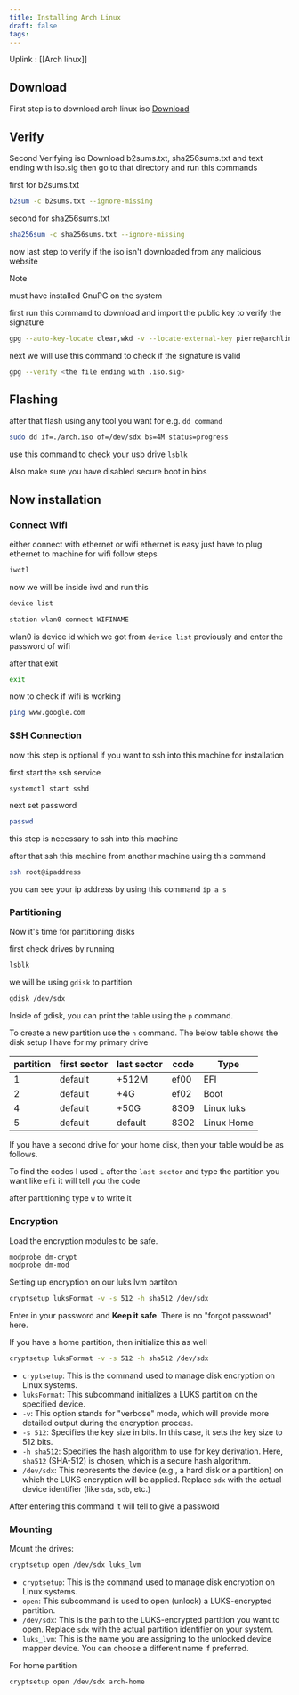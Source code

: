 ```yaml
---
title: Installing Arch Linux
draft: false
tags:
---
```

Uplink : [[Arch linux]]

## Download

First step is to download arch linux iso
[Download](https://archlinux.org/download/)

## Verify

Second Verifying iso
Download b2sums.txt, sha256sums.txt and text ending with iso.sig 
then go to that directory and run this commands

first for b2sums.txt
```bash
b2sum -c b2sums.txt --ignore-missing
```

second for sha256sums.txt
```bash
sha256sum -c sha256sums.txt --ignore-missing
```

now last step to verify if the iso isn't downloaded from any malicious website

> [!NOTE] 
> must have installed GnuPG on the system

first run this command to download and import the public key to verify the signature
```bash
gpg --auto-key-locate clear,wkd -v --locate-external-key pierre@archlinux.org
```

next we will use this command to check if the signature is valid
```bash
gpg --verify <the file ending with .iso.sig>
```

## Flashing

after that flash using any tool you want
for e.g. `dd command`
```bash
sudo dd if=./arch.iso of=/dev/sdx bs=4M status=progress
```
use this command to check your usb drive `lsblk`

Also make sure you have disabled secure boot in bios

## Now installation

### Connect Wifi

either connect with ethernet or wifi 
ethernet is easy just have to plug ethernet to machine
for wifi follow steps

```bash
iwctl
```

now we will be inside iwd and run this
```bash
device list
```

```bash
station wlan0 connect WIFINAME
```
wlan0 is device id which we got from `device list` previously
and enter the password of wifi

after that exit
```bash
exit
```

now to check if wifi is working
```bash
ping www.google.com
```

### SSH Connection

now this step is optional if you want to ssh into this machine for installation

first start the ssh service
```bash
systemctl start sshd
```

next set password
```bash
passwd
```
this step is necessary to ssh into this machine

after that ssh this machine from another machine using this command
```bash
ssh root@ipaddress
```
you can see your ip address by using this command `ip a s`

### Partitioning

Now it's time for partitioning disks

first check drives by running
```bash
lsblk
```

we will be using `gdisk` to partition
```bash
gdisk /dev/sdx
```

Inside of gdisk, you can print the table using the `p` command.

To create a new partition use the `n` command. The below table shows 
the disk setup I have for my primary drive

| partition | first sector | last sector | code | Type       |
| --------- | ------------ | ----------- | ---- | ---------- |
| 1         | default      | +512M       | ef00 | EFI        |
| 2         | default      | +4G         | ef02 | Boot       |
| 4         | default      | +50G        | 8309 | Linux luks |
| 5         | default      | default     | 8302 | Linux Home |

If you have a second drive for your home disk, then your table would be as 
follows.

To find the codes I used `L` after the `last sector` and type the partition you want like `efi` it will tell you the code

after partitioning type `w` to write it

### Encryption

Load the encryption modules to be safe.

```bash
modprobe dm-crypt
modprobe dm-mod
```

Setting up encryption on our luks lvm partiton

```bash
cryptsetup luksFormat -v -s 512 -h sha512 /dev/sdx
```

Enter in your password and **Keep it safe**. There is no "forgot password" here.

If you have a home partition, then initialize this as well

```bash
cryptsetup luksFormat -v -s 512 -h sha512 /dev/sdx
```

- `cryptsetup`: This is the command used to manage disk encryption on Linux systems.
- `luksFormat`: This subcommand initializes a LUKS partition on the specified device.
- `-v`: This option stands for "verbose" mode, which will provide more detailed output during the encryption process.
- `-s 512`: Specifies the key size in bits. In this case, it sets the key size to 512 bits.
- `-h sha512`: Specifies the hash algorithm to use for key derivation. Here, `sha512` (SHA-512) is chosen, which is a secure hash algorithm.
- `/dev/sdx`: This represents the device (e.g., a hard disk or a partition) on which the LUKS encryption will be applied. Replace `sdx` with the actual device identifier (like `sda`, `sdb`, etc.)

After entering this command it will tell to give a password

### Mounting

Mount the drives:

```bash
cryptsetup open /dev/sdx luks_lvm
```

- `cryptsetup`: This is the command used to manage disk encryption on Linux systems.
- `open`: This subcommand is used to open (unlock) a LUKS-encrypted partition.
- `/dev/sdx`: This is the path to the LUKS-encrypted partition you want to open. Replace `sdx` with the actual partition identifier on your system.
- `luks_lvm`: This is the name you are assigning to the unlocked device mapper device. You can choose a different name if preferred.

For home partition

```bash
cryptsetup open /dev/sdx arch-home
```
